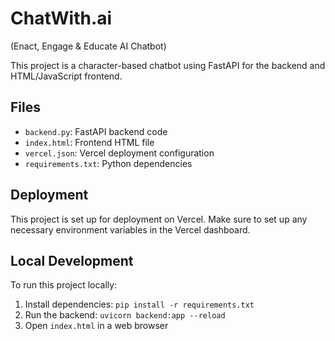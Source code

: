 # ChatWith.ai
(Enact, Engage & Educate AI Chatbot)

This project is a character-based chatbot using FastAPI for the backend and HTML/JavaScript frontend.

## Files

- `backend.py`: FastAPI backend code
- `index.html`: Frontend HTML file
- `vercel.json`: Vercel deployment configuration
- `requirements.txt`: Python dependencies

## Deployment

This project is set up for deployment on Vercel. Make sure to set up any necessary environment variables in the Vercel dashboard.

## Local Development

To run this project locally:

1. Install dependencies: `pip install -r requirements.txt`
2. Run the backend: `uvicorn backend:app --reload`
3. Open `index.html` in a web browser
